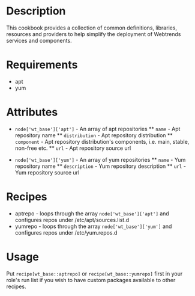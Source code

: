 Description
===========

This cookbook provides a collection of common definitions, libraries, resources and providers to help simplify the deployment of Webtrends services and components.

Requirements
============

* apt
* yum

Attributes
==========

* `node['wt_base']['apt']` - An array of apt repositories
** `name` - Apt repository name
** `distribution` - Apt repository distribution
** `component` - Apt  repository distribution's components, i.e. main, stable, non-free etc.
** `url` - Apt repository source url

* `node['wt_base']['yum']` - An array of yum repositories
** `name` - Yum repository name
** `description` - Yum repository description
** `url` - Yum repository source url

Recipes
=======

* aptrepo - loops through the array `node['wt_base']['apt']` and configures repos under /etc/apt/sources.list.d
* yumrepo - loops through the array `node['wt_base']['yum']` and configures repos under /etc/yum.repos.d

Usage
=====

Put `recipe[wt_base::aptrepo]` or `recipe[wt_base::yumrepo]` first in your role's run list if you wish to have custom packages available to other recipes.
